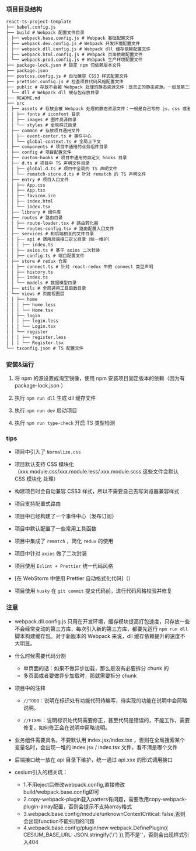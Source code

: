 ### 项目目录结构
```markdown
react-ts-project-template
├── babel.config.js
├── build # Webpack 配置文件目录
│ ├── webpack.base.config.js # Webpack 基础配置文件
│ ├── webpack.dev.config.js # Webpack 开发环境配置文件
│ ├── webpack.dll.config.js # Webpack dll 缓存依赖配置文件
│ ├── webpack.html.config.js # Webpack 页面依赖配置文件
│ └── webpack.prod.config.js # Webpack 生产环境配置文件
├── package-lock.json # 锁定 npm 包依赖版本文件
├── package.json
├── postcss.config.js # 自动兼容 CSS3 样式配置文件
├── prettier.config.js # 检查项目代码风格配置文件
├── public # 存放不会被 Webpack 处理的静态资源文件：是真正的静态资源。一般是第三方库，需要通过绝对路径(/ 或者 cdn)来引用它们
│ └── dll # Webpack dll 缓存包存放目录
├── README.md
├── src
│ ├── assets # 存放会被 Webpack 处理的静态资源文件：一般是自己写的 js、css 或者图片等静态资源（不要什么都往里放，一般放“能被共用、很少变动”的文件，像 routes、d.ts、config 这些文件不会共用就不需要放进去）
│ │ ├── fonts # iconfont 目录
│ │ ├── images # 图片资源目录
│ │ └── styles # 全局样式目录
│ ├── common # 存放项目通用文件
│ │ ├── event-center.ts # 事件中心
│ │ └── global-context.ts # 全局上下文
│ ├── components # 项目中通用的业务组件目录
│ ├── config # 项目配置文件
│ ├── custom-hooks # 项目中通用的自定义 hooks 目录
│ ├── d.ts # 项目中 TS 声明文件目录
│ │ ├── global.d.ts # 项目中全局的 TS 声明文件
│ │ └── rematch-store.d.ts # 针对 rematch 的 TS 声明文件
│ ├── entry # 项目入口文件
│ │ ├── App.css
│ │ ├── App.tsx
│ │ ├── favicon.ico
│ │ ├── index.html
│ │ └── index.tsx
│ ├── library # 组件库
│ ├── routes # 路由目录
│ │ ├── route-loader.tsx # 路由转化器
│ │ └── routes-config.tsx # 路由配置入口文件
│ ├── services # 和后端相关的文件目录
│ │ ├── api # 调用后端接口定义目录（统一维护）
│ │ │ ├── index.ts
│ │ ├── axios.ts # 基于 axios 二次封装
│ │ ├── config.ts # 端口配置文件
│ ├── store # redux 仓库
│ │ ├── connect.ts # 针对 react-redux 中的 connect 类型声明
│ │ ├── history.ts 
│ │ ├── index.ts
│ │ └── models # 数据模型目录
│ ├── utils # 全局通用工具函数目录
│ └── views # 页面视图层
│ │ ├── home
│ │ │ ├── home.less
│ │ │ └── Home.tsx
│ │ ├── login
│ │ │ ├── login.less
│ │ │ └── Login.tsx
│ │ └── register
│ │ │ ├── register.less
│ │ │ └── Register.tsx
└── tsconfig.json # TS 配置文件
```

### 安装&运行

1. 将 npm 的源设置成淘宝镜像，使用 npm 安装项目固定版本的依赖（因为有 package-lock.json ）

2. 执行 `npm run dll` 生成 dll 缓存文件

3. 执行 `npm run dev` 启动项目

4. 执行 `npm run type-check` 开启 TS 类型检测


### tips

- 项目中引入了 `Normalize.css `

- 项目默认支持 CSS 模块化（xxx.module.css/xxx.module.less/.xxx.module.scss 这些文件会默认 CSS 模块化 处理）

- 构建项目时会自动兼容 CSS3 样式，所以不需要自己去写浏览器兼容样式

- 项目支持配置式路由

- 项目中已经构建了一个事件中心（发布订阅）

- 项目中默认配置了一些常用工具函数

- 项目中集成了 `rematch` ，简化 `redux` 的使用 

- 项目中针对 `axios` 做了二次封装

- 项目使用 `Eslint + Prettier` 统一代码风格

- [在 WebStorm 中使用 Prettier 自动格式化代码]（）

- 项目使用 `husky` 在 `git commit` 提交代码前，进行代码风格校验并修复


### 注意

- webpack.dll.config.js 只用在开发环境，缓存模块提高打包速度，只存放一些不会经常变动的第三方库，每次引入新的第三方库，都要先运行 `npm run dll` 脚本构建缓存包。对于新版本的 Webpack 来说，dll 缓存依赖提升的速度不大明显。

- 什么时候需要代码分割
    - 单页面的话：如果不做异步加载，那么是没有必要拆分 chunk 的
    - 多页面或者要做异步加载时，那就需要拆分 chunk

- 项目中的注释

    - `//TODO`：说明在标识处有功能代码待编写，待实现的功能在说明中会简略说明。

    - `//FIXME`：说明标识处代码需要修正，甚至代码是错误的，不能工作，需要修复，如何修正会在说明中简略说明。

- 业务组件需要具名，不要默认用 index.jsx/index.tsx ，否则在全局搜索某个变量名时，会出现一堆的 index.jsx / index.tsx 文件，看不清是哪个文件

- 后端接口统一放在 api 目录下维护，统一通过 api.xxx 的形式调用接口

- cesium引入的相关坑：
    - 1.不用eject后修改webpack.config,直接修改build/webpack.base.config即可
    - 2.copy-webpack-plugin载入patters有问题，需要改用copy-webpack-plugin-array配置，否则会提示不支持array格式
    - 3.webpack.base.config/module/unknownContextCritical: false,否则会出现function不能引用的问题
    - 4.webpack.base.config/plugin/new webpack.DefinePlugin({ CESIUM_BASE_URL: JSON.stringify('/') }),而不是''，否则会出现样式引入404
                
